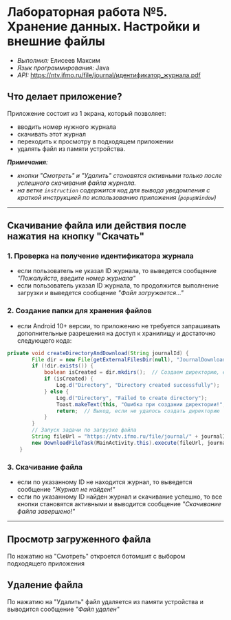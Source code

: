 # Лабораторная работа №5. Хранение данных. Настройки и внешние файлы
- _Выполнил:_ Елисеев Максим
- _Язык программирования:_ Java
- _API:_ https://ntv.ifmo.ru/file/journal/идентификатор_журнала.pdf

## Что делает приложение?
Приложение состоит из 1 экрана, который позволяет:
- вводить номер нужного журнала
- скачивать этот журнал
- переходить к просмотру в подходящем приложении
- удалять файл из памяти устройства.

_**Примечания**:_
- _кнопки "Смотреть" и "Удалить" становятся активными только после успешного скачивания файла журнала._
- _на ветке `instruction` содержится код для вывода уведомления с краткой инструкцией по использованию приложения (`popupWindow`)_

---

## Скачивание файла или действия после нажатия на кнопку "Скачать"
### 1. Проверка на получение идентификатора журнала
- если пользователь не указал ID журнала, то выведется сообщение _"Пожалуйста, введите номер журнала"_
- если пользователь указал ID журнала, то продолжится выполнение загрузки и выведется сообщение _"Файл загружается..."_

### 2. Создание папки для хранения файлов
- если Android 10+ версии, то приложению не требуется запрашивать дополнительные разрешения на доступ к хранилищу и достаточно следующего кода:
```java
private void createDirectoryAndDownload(String journalId) {
        File dir = new File(getExternalFilesDir(null), "JournalDownloads");
        if (!dir.exists()) {
            boolean isCreated = dir.mkdirs();  // Создаем директорию, если ее нет
            if (isCreated) {
                Log.d("Directory", "Directory created successfully");
            } else {
                Log.d("Directory", "Failed to create directory");
                Toast.makeText(this, "Ошибка при создании директории!", Toast.LENGTH_SHORT).show();
                return;  // Выход, если не удалось создать директорию
            }
        }
        // Запуск задачи по загрузке файла
        String fileUrl = "https://ntv.ifmo.ru/file/journal/" + journalId + ".pdf";
        new DownloadFileTask(MainActivity.this).execute(fileUrl, journalId);
    }
```
### 3. Скачивание файла
- если по указанному ID не находится журнал, то выведется сообщение _"Журнал не найден!"_
- если по указанному ID найден журнал и скачивание успешно, то все кнопки становятся активными и выводится сообщение _"Скачивание файла завершено!"_

---
## Просмотр загруженного файла
По нажатию на "Смотреть" откроется ботомшит с выбором подходящего приложения

## Удаление файла
По нажатию на "Удалить" файл удаляется из памяти устройства и выводится сообщение _"Файл удален"_

